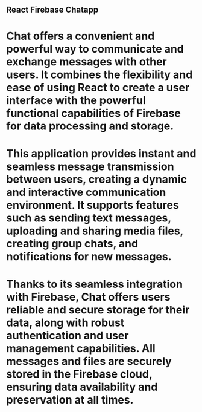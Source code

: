 ## React Firebase Chatapp

# Chat offers a convenient and powerful way to communicate and exchange messages with other users. It combines the flexibility and ease of using React to create a user interface with the powerful functional capabilities of Firebase for data processing and storage.

# This application provides instant and seamless message transmission between users, creating a dynamic and interactive communication environment. It supports features such as sending text messages, uploading and sharing media files, creating group chats, and notifications for new messages.

# Thanks to its seamless integration with Firebase, Chat offers users reliable and secure storage for their data, along with robust authentication and user management capabilities. All messages and files are securely stored in the Firebase cloud, ensuring data availability and preservation at all times.
